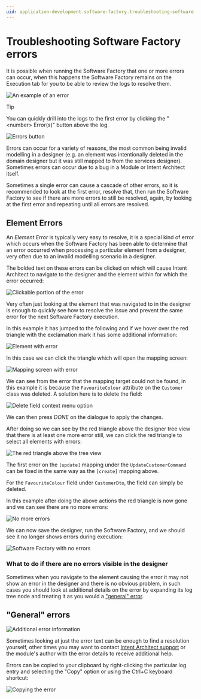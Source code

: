 ```yaml
---
uid: application-development.software-factory.troubleshooting-software-factory-errors
---
```

# Troubleshooting Software Factory errors

It is possible when running the Software Factory that one or more errors can occur, when this happens the Software Factory remains on the Execution tab for you to be able to review the logs to resolve them.

![An example of an error](images/error-example.png)

> [!TIP]
>
> You can quickly drill into the logs to the first error by clicking the "\<number\> Error(s)" button above the log.
>
> ![Errors button](images/errors-button.png)

Errors can occur for a variety of reasons, the most common being invalid modelling in a designer (e.g. an element was intentionally deleted in the domain designer but it was still mapped to from the services designer). Sometimes errors can occur due to a bug in a Module or Intent Architect itself.

Sometimes a single error can cause a cascade of other errors, so it is recommended to look at the first error, resolve that, then run the Software Factory to see if there are more errors to still be resolved, again, by looking at the first error and repeating until all errors are resolved.

## Element Errors

An _Element Error_ is typically very easy to resolve, it is a special kind of error which occurs when the Software Factory has been able to determine that an error occurred when processing a particular element from a designer, very often due to an invalid modelling scenario in a designer.

The bolded text on these errors can be clicked on which will cause Intent Architect to navigate to the designer and the element within for which the error occurred:

![Clickable portion of the error](images/clickable-portion-of-error.png)

Very often just looking at the element that was navigated to in the designer is enough to quickly see how to resolve the issue and prevent the same error for the next Software Factory execution.

In this example it has jumped to the following and if we hover over the red triangle with the exclamation mark it has some additional information:

![Element with error](images/element-with-error.png)

In this case we can click the triangle which will open the mapping screen:

![Mapping screen with error](images/mapping-screen-with-error.png)

We can see from the error that the mapping target could not be found, in this example it is because the `FavouriteColour` attribute on the `Customer` class was deleted. A solution here is to delete the field:

![Delete field context menu option](images/delete-field.png)

We can then press _DONE_ on the dialogue to apply the changes.

After doing so we can see by the red triangle above the designer tree view that there is at least one more error still, we can click the red triangle to select all elements with errors:

![The red triangle above the tree view](images/red-triangle-above-tree-view.png)

The first error on the `[update]` mapping under the `UpdateCustomerCommand` can be fixed in the same way as the `[create]` mapping above.

For the `FavouriteColour` field under `CustomerDto`, the field can simply be deleted.

In this example after doing the above actions the red triangle is now gone and we can see there are no more errors:

![No more errors](images/no-more-errors.png)

We can now save the designer, run the Software Factory, and we should see it no longer shows errors during execution:

![Software Factory with no errors](images/software-factory-with-no-errors.png)

### What to do if there are no errors visible in the designer

Sometimes when you navigate to the element causing the error it may not show an error in the designer and there is no obvious problem, in such cases you should look at additional details on the error by expanding its log tree node and treating it as you would a ["general" error](#general-errors).

## "General" errors

![Additional error information](images/additional-error-information.png)

Sometimes looking at just the error text can be enough to find a resolution yourself, other times you may want to contact [Intent Architect support](https://github.com/IntentArchitect/Support) or the module's author with the error details to receive additional help.

Errors can be copied to your clipboard by right-clicking the particular log entry and selecting the "Copy" option or using the Ctrl+C keyboard shortcut:

![Copying the error](images/copying-errors.png)
